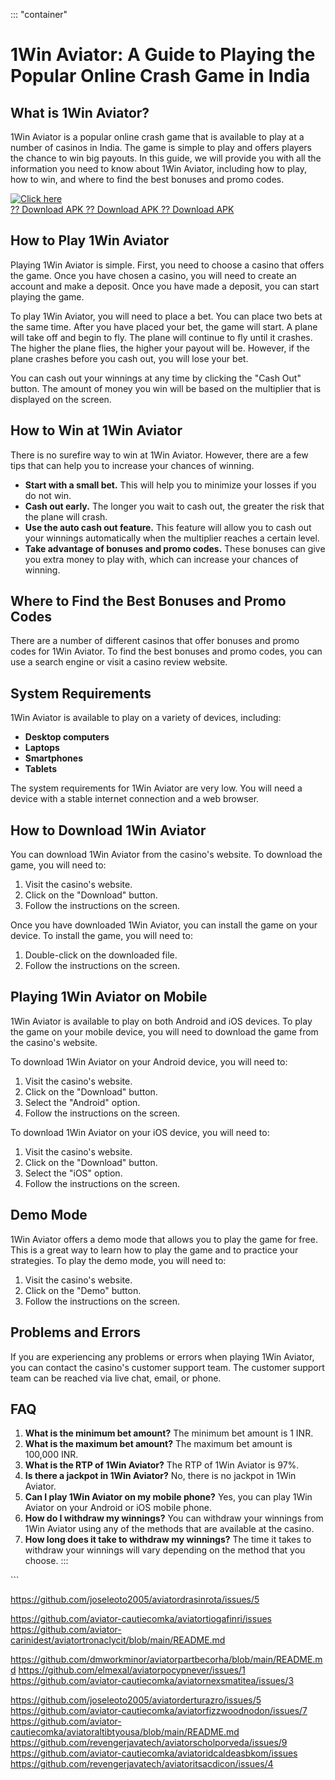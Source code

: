 ::: \"container\"
# 1Win Aviator: A Guide to Playing the Popular Online Crash Game in India

## What is 1Win Aviator?

1Win Aviator is a popular online crash game that is available to play at
a number of casinos in India. The game is simple to play and offers
players the chance to win big payouts. In this guide, we will provide
you with all the information you need to know about 1Win Aviator,
including how to play, how to win, and where to find the best bonuses
and promo codes.

[![Click
here](https://readscoops.com/wp-content/uploads/2023/03/Readscoop-aviator-1-1.jpg)](https://traff.sbs/deff)\
[?? Download APK ?? Download APK ?? Download
APK](https://traff.sbs/deff)

## How to Play 1Win Aviator

Playing 1Win Aviator is simple. First, you need to choose a casino that
offers the game. Once you have chosen a casino, you will need to create
an account and make a deposit. Once you have made a deposit, you can
start playing the game.

To play 1Win Aviator, you will need to place a bet. You can place two
bets at the same time. After you have placed your bet, the game will
start. A plane will take off and begin to fly. The plane will continue
to fly until it crashes. The higher the plane flies, the higher your
payout will be. However, if the plane crashes before you cash out, you
will lose your bet.

You can cash out your winnings at any time by clicking the "Cash
Out" button. The amount of money you win will be based on the
multiplier that is displayed on the screen.

## How to Win at 1Win Aviator

There is no surefire way to win at 1Win Aviator. However, there are a
few tips that can help you to increase your chances of winning.

-   **Start with a small bet.** This will help you to minimize your
    losses if you do not win.
-   **Cash out early.** The longer you wait to cash out, the greater the
    risk that the plane will crash.
-   **Use the auto cash out feature.** This feature will allow you to
    cash out your winnings automatically when the multiplier reaches a
    certain level.
-   **Take advantage of bonuses and promo codes.** These bonuses can
    give you extra money to play with, which can increase your chances
    of winning.

## Where to Find the Best Bonuses and Promo Codes

There are a number of different casinos that offer bonuses and promo
codes for 1Win Aviator. To find the best bonuses and promo codes, you
can use a search engine or visit a casino review website.

## System Requirements

1Win Aviator is available to play on a variety of devices, including:

-   **Desktop computers**
-   **Laptops**
-   **Smartphones**
-   **Tablets**

The system requirements for 1Win Aviator are very low. You will need a
device with a stable internet connection and a web browser.

## How to Download 1Win Aviator

You can download 1Win Aviator from the casino\'s website. To download
the game, you will need to:

1.  Visit the casino\'s website.
2.  Click on the "Download" button.
3.  Follow the instructions on the screen.

Once you have downloaded 1Win Aviator, you can install the game on your
device. To install the game, you will need to:

1.  Double-click on the downloaded file.
2.  Follow the instructions on the screen.

## Playing 1Win Aviator on Mobile

1Win Aviator is available to play on both Android and iOS devices. To
play the game on your mobile device, you will need to download the game
from the casino\'s website.

To download 1Win Aviator on your Android device, you will need to:

1.  Visit the casino\'s website.
2.  Click on the "Download" button.
3.  Select the "Android" option.
4.  Follow the instructions on the screen.

To download 1Win Aviator on your iOS device, you will need to:

1.  Visit the casino\'s website.
2.  Click on the "Download" button.
3.  Select the "iOS" option.
4.  Follow the instructions on the screen.

## Demo Mode

1Win Aviator offers a demo mode that allows you to play the game for
free. This is a great way to learn how to play the game and to practice
your strategies. To play the demo mode, you will need to:

1.  Visit the casino\'s website.
2.  Click on the "Demo" button.
3.  Follow the instructions on the screen.

## Problems and Errors

If you are experiencing any problems or errors when playing 1Win
Aviator, you can contact the casino\'s customer support team. The
customer support team can be reached via live chat, email, or phone.

## FAQ

1.  **What is the minimum bet amount?** The minimum bet amount is 1 INR.
2.  **What is the maximum bet amount?** The maximum bet amount is
    100,000 INR.
3.  **What is the RTP of 1Win Aviator?** The RTP of 1Win Aviator is 97%.
4.  **Is there a jackpot in 1Win Aviator?** No, there is no jackpot in
    1Win Aviator.
5.  **Can I play 1Win Aviator on my mobile phone?** Yes, you can play
    1Win Aviator on your Android or iOS mobile phone.
6.  **How do I withdraw my winnings?** You can withdraw your winnings
    from 1Win Aviator using any of the methods that are available at the
    casino.
7.  **How long does it take to withdraw my winnings?** The time it takes
    to withdraw your winnings will vary depending on the method that you
    choose.
:::

\`\`\`

https://github.com/joseleoto2005/aviatordrasinrota/issues/5

https://github.com/aviator-cautiecomka/aviatortiogafinri/issues
https://github.com/aviator-carinidest/aviatortronaclycit/blob/main/README.md

https://github.com/dmworkminor/aviatorpartbecorha/blob/main/README.md
https://github.com/elmexal/aviatorpocypnever/issues/1
https://github.com/aviator-cautiecomka/aviatornexsmatitea/issues/3

https://github.com/joseleoto2005/aviatorderturazro/issues/5
https://github.com/aviator-cautiecomka/aviatorfizzwoodnodon/issues/7
https://github.com/aviator-cautiecomka/aviatoraltibtyousa/blob/main/README.md
https://github.com/revengerjavatech/aviatorscholporveda/issues/9
https://github.com/aviator-cautiecomka/aviatoridcaldeasbkom/issues
https://github.com/revengerjavatech/aviatoritsacdicon/issues/4
